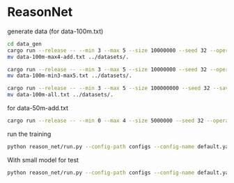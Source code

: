 # ReasonNet


generate data (for data-100m.txt)

```bash
cd data_gen
cargo run --release -- --min 3 --max 5 --size 10000000 --seed 32 --operators "+" --save-file-path data-100m-max4-add.txt
mv data-100m-max4-add.txt ../datasets/.

cargo run --release -- --min 3 --max 5 --size 10000000 --seed 32 --operators "+" --save-file-path data-100m-min3-max5.txt --short n
mv data-100m-min3-max5.txt ../datasets/.

cargo run --release -- --min 3 --max 5 --size 100000000 --seed 32 --save-file-path data-100m-all.txt
mv data-100m-all.txt ../datasets/.

```

for data-50m-add.txt


```bash
cargo run --release -- --min 0 --max 4 --size 5000000 --seed 32 --operators "+" --save-file-path data-50m-add.txt 
```

run the training


```bash
python reason_net/run.py --config-path configs --config-name default.yaml 
```


With small model for test

```bash
python reason_net/run.py --config-path configs --config-name default.yaml module/model=910K
```